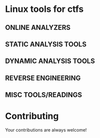 Linux tools for ctfs
========================


## ONLINE ANALYZERS


## STATIC ANALYSIS TOOLS


## DYNAMIC ANALYSIS TOOLS


## REVERSE ENGINEERING


## MISC TOOLS/READINGS

# Contributing
Your contributions are always welcome!
